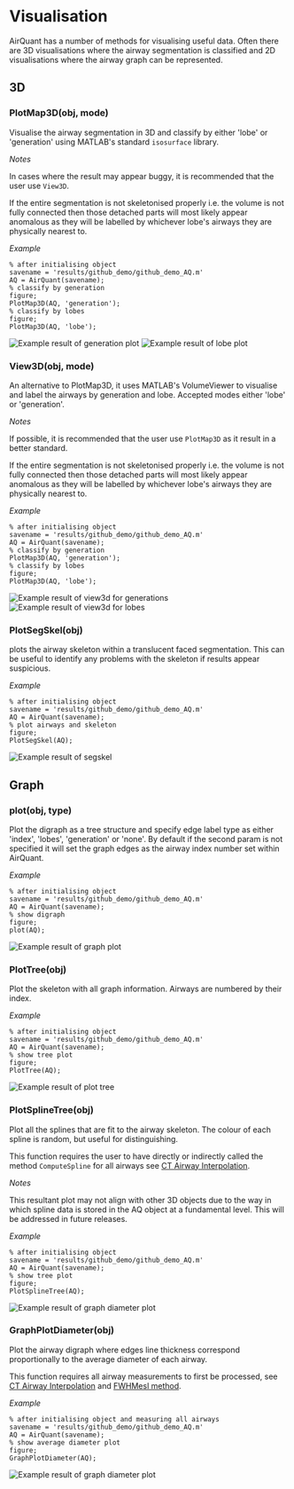 # Visualisation
AirQuant has a number of methods for visualising useful data. Often there are 3D visualisations where the airway segmentation is classified and 2D visualisations where the airway graph can be represented.

## 3D
### PlotMap3D(obj, mode)
Visualise the airway segmentation in 3D and classify by either 'lobe' or 'generation' using MATLAB's standard `isosurface` library.

*Notes*

In cases where the result may appear buggy, it is recommended that the user use `View3D`.

If the entire segmentation is not skeletonised properly i.e. the volume is not fully connected then those detached parts will most likely appear anomalous as they will be labelled by whichever lobe's airways they are physically nearest to.

*Example*
```
% after initialising object
savename = 'results/github_demo/github_demo_AQ.m'
AQ = AirQuant(savename);
% classify by generation
figure;
PlotMap3D(AQ, 'generation');
% classify by lobes
figure;
PlotMap3D(AQ, 'lobe');
```

![Example result of generation plot](./github_demo_gen3d.png)
![Example result of lobe plot](./github_demo_lobe3d.png)


### View3D(obj, mode)
An alternative to PlotMap3D, it uses MATLAB's VolumeViewer to visualise and label the airways by generation and lobe. Accepted modes either 'lobe' or 'generation'.

*Notes*

If possible, it is recommended that the user use `PlotMap3D` as it result in a better standard.

If the entire segmentation is not skeletonised properly i.e. the volume is not fully connected then those detached parts will most likely appear anomalous as they will be labelled by whichever lobe's airways they are physically nearest to.

*Example*
```
% after initialising object
savename = 'results/github_demo/github_demo_AQ.m'
AQ = AirQuant(savename);
% classify by generation
PlotMap3D(AQ, 'generation');
% classify by lobes
figure;
PlotMap3D(AQ, 'lobe');
```

![Example result of view3d for generations](./github_demo_view3dgen.png)
![Example result of view3d for lobes](./github_demo_view3dlobe.png)


### PlotSegSkel(obj)
plots the airway skeleton within a translucent faced segmentation. This can be useful to identify any problems with the skeleton if results appear suspicious.

*Example*
```
% after initialising object
savename = 'results/github_demo/github_demo_AQ.m'
AQ = AirQuant(savename);
% plot airways and skeleton
figure;
PlotSegSkel(AQ);
```

![Example result of segskel](./github_demo_skel3d.png)

## Graph

### plot(obj, type)
Plot the digraph as a tree structure and specify edge label type as either 'index', 'lobes', 'generation' or 'none'. By default if the second param is not specified it will set the graph edges as the airway index number set within AirQuant.

*Example*
```
% after initialising object
savename = 'results/github_demo/github_demo_AQ.m'
AQ = AirQuant(savename);
% show digraph
figure;
plot(AQ);
```

![Example result of graph plot](./github_demo_graph.png)

### PlotTree(obj)
Plot the skeleton with all graph information. Airways are numbered by their index.

*Example*
```
% after initialising object
savename = 'results/github_demo/github_demo_AQ.m'
AQ = AirQuant(savename);
% show tree plot
figure;
PlotTree(AQ);
```

![Example result of plot tree](./github_demo_tree.png)

### PlotSplineTree(obj)
Plot all the splines that are fit to the airway skeleton. The colour of each spline is random, but useful for distinguishing.

This function requires the user to have directly or indirectly called the method `ComputeSpline` for all airways see [CT Airway Interpolation](/docs/interp.md).

*Notes*

This resultant plot may not align with other 3D objects due to the way in which spline data is stored in the AQ object at a fundamental level. This will be addressed in future releases.

*Example*
```
% after initialising object
savename = 'results/github_demo/github_demo_AQ.m'
AQ = AirQuant(savename);
% show tree plot
figure;
PlotSplineTree(AQ);
```

![Example result of graph diameter plot](./github_demo_splinetree.png)

### GraphPlotDiameter(obj)
Plot the airway digraph where edges line thickness correspond proportionally to the average diameter of each airway.

This function requires all airway measurements to first be processed, see [CT Airway Interpolation](/docs/interp.md) and [FWHMesl method](/docs/fwhm.md).

*Example*
```
% after initialising object and measuring all airways
savename = 'results/github_demo/github_demo_AQ.m'
AQ = AirQuant(savename);
% show average diameter plot
figure;
GraphPlotDiameter(AQ);
```

![Example result of graph diameter plot](./github_demo_avgd.png)
